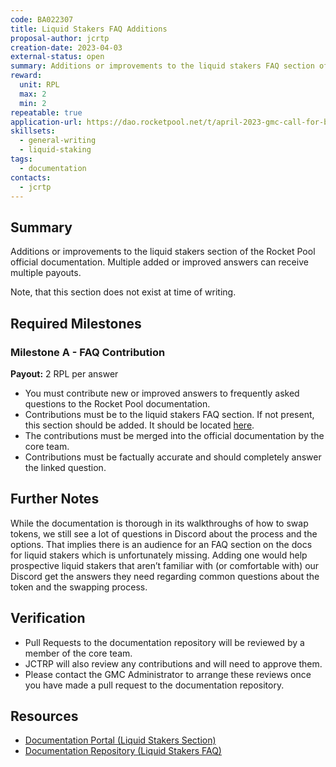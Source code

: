 ```yaml
---
code: BA022307
title: Liquid Stakers FAQ Additions
proposal-author: jcrtp
creation-date: 2023-04-03
external-status: open
summary: Additions or improvements to the liquid stakers FAQ section of the Rocket Pool official documentation. Multiple added or improved answers can receive multiple payouts. 
reward:
  unit: RPL
  max: 2
  min: 2
repeatable: true
application-url: https://dao.rocketpool.net/t/april-2023-gmc-call-for-bounty-applications-deadline-is-april-15th/1637/9
skillsets:
  - general-writing
  - liquid-staking
tags: 
  - documentation
contacts:
  - jcrtp
---
```


## Summary

Additions or improvements to the liquid stakers section of the Rocket Pool official documentation. Multiple added or improved answers can receive multiple payouts. 

Note, that this section does not exist at time of writing.

## Required Milestones

### Milestone A - FAQ Contribution
**Payout:** 2 RPL per answer

* You must contribute new or improved answers to frequently asked questions to the Rocket Pool documentation.
* Contributions must be to the liquid stakers FAQ section. If not present, this section should be added. It should be located [here](https://github.com/rocket-pool/docs.rocketpool.net/tree/main/docs/guides/staking).
* The contributions must be merged into the official documentation by the core team.
* Contributions must be factually accurate and should completely answer the linked question.

## Further Notes

While the documentation is thorough in its walkthroughs of how to swap tokens, we still see a lot of questions in Discord about the process and the options. That implies there is an audience for an FAQ section on the docs for liquid stakers which is unfortunately missing. Adding one would help prospective liquid stakers that aren’t familiar with (or comfortable with) our Discord get the answers they need regarding common questions about the token and the swapping process.

## Verification
* Pull Requests to the documentation repository will be reviewed by a member of the core team. 
* JCTRP will also review any contributions and will need to approve them. 
* Please contact the GMC Administrator to arrange these reviews once you have made a pull request to the documentation repository. 

## Resources
* [Documentation Portal (Liquid Stakers Section)](https://docs.rocketpool.net/guides/staking/overview)
* [Documentation Repository (Liquid Stakers FAQ)](https://github.com/rocket-pool/docs.rocketpool.net/tree/main/docs/guides/staking)
